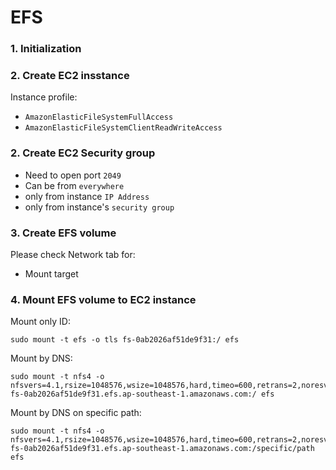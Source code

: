 # EFS

### 1. Initialization
### 2. Create EC2 insstance
Instance profile:
* `AmazonElasticFileSystemFullAccess`
* `AmazonElasticFileSystemClientReadWriteAccess`

### 2. Create EC2 Security group
* Need to open port `2049`
* Can be from `everywhere`
* only from instance `IP Address`
* only from instance's `security group`

### 3. Create EFS volume
Please check Network tab for:
* Mount target

### 4. Mount EFS volume to EC2 instance
Mount only ID:
```
sudo mount -t efs -o tls fs-0ab2026af51de9f31:/ efs
```

Mount by DNS:
```
sudo mount -t nfs4 -o nfsvers=4.1,rsize=1048576,wsize=1048576,hard,timeo=600,retrans=2,noresvport fs-0ab2026af51de9f31.efs.ap-southeast-1.amazonaws.com:/ efs
```

Mount by DNS on specific path:
```
sudo mount -t nfs4 -o nfsvers=4.1,rsize=1048576,wsize=1048576,hard,timeo=600,retrans=2,noresvport fs-0ab2026af51de9f31.efs.ap-southeast-1.amazonaws.com:/specific/path efs
```
